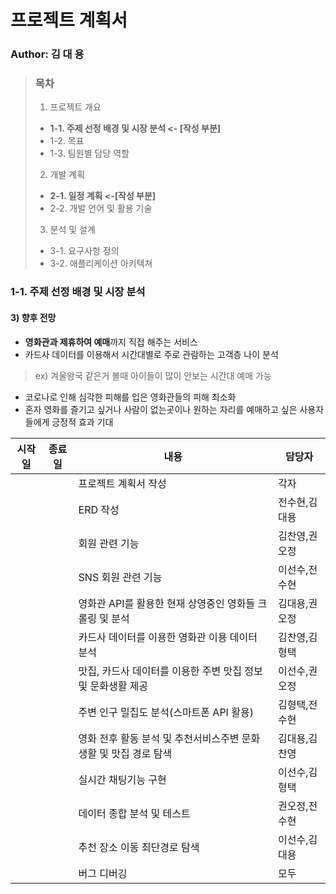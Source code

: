 # 프로젝트 계획서

### Author: 김 대 용

> ### 목차 
>
> 1. 프로젝트 개요 
> *  **1-1. 주제 선정 배경 및 시장 분석  <- [작성 부분]**
> *  1-2. 목표	
> *  1-3. 팀원별 담당 역할	
> 2. 개발 계획	
> *  **2-1. 일정 계획 <-[작성 부분]**
> *  2-2. 개발 언어 및 활용 기술	
> 3. 분석 및 설계	
> *  3-1. 요구사항 정의	
> *  3-2. 애플리케이션 아키텍쳐	

### 1-1. 주제 선정 배경 및 시장 분석

#### 3) 향후 전망
* **영화관과 제휴하여 예매**까지 직접 해주는 서비스
* 카드사 데이터를 이용해서 시간대별로 주로 관람하는 고객층 나이 분석
 > ex) 겨울왕국 같은거 볼때 아이들이 많이 안보는 시간대 예매 가능
* 코로나로 인해 심각한 피해를 입은 영화관들의 피해 최소화
* 혼자 영화를 즐기고 싶거나 사람이 없는곳이나 원하는 자리를 예매하고 싶은 사용자들에게 긍정적 효과 기대

| **시작일** | **종료일** | **내용**                                                     | **담당자**    |
| ---------- | ---------- | ------------------------------------------------------------ | ------------- |
|            |            | 프로젝트 계획서 작성                                         | 각자          |
|            |            | ERD 작성                                                     | 전수현,김대용 |
|            |            | 회원 관련 기능                                               | 김찬영,권오정 |
|            |            | SNS 회원 관련 기능                                           | 이선수,전수현 |
|            |            | 영화관 API를 활용한 현재 상영중인 영화들 크롤링 및 분석      | 김대용,권오정 |
|            |            | 카드사 데이터를 이용한 영화관 이용 데이터 분석               | 김찬영,김형택 |
|            |            | 맛집, 카드사 데이터를 이용한 주변 맛집 정보 및 문화생활 제공 | 이선수,권오정 |
|            |            | 주변 인구 밀집도 분석(스마트폰 API 활용)                     | 김형택,전수현 |
|            |            | 영화 전후 활동 분석 및 추천서비스주변 문화생활 및 맛집 경로 탐색 | 김대용,김찬영 |
|            |            | 실시간 채팅기능 구현                                         | 이선수,김형택 |
|            |            | 데이터 종합 분석 및 테스트                                   | 권오정,전수현 |
|            |            | 추천 장소 이동 최단경로 탐색                                 | 이선수,김대용 |
|            |            | 버그 디버깅                                                  | 모두          |


